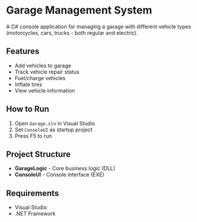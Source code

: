 # Garage Management System

A C# console application for managing a garage with different vehicle types (motorcycles, cars, trucks - both regular and electric).

## Features

- Add vehicles to garage
- Track vehicle repair status  
- Fuel/charge vehicles
- Inflate tires
- View vehicle information

## How to Run

1. Open `Garage.sln` in Visual Studio
2. Set `ConsoleUI` as startup project
3. Press F5 to run

## Project Structure

- **GarageLogic** - Core business logic (DLL)
- **ConsoleUI** - Console interface (EXE)

## Requirements

- Visual Studio
- .NET Framework

